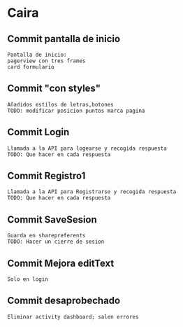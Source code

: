# Caira

## Commit pantalla de inicio

    Pantalla de inicio:
    pagerview con tres frames
    card formulario
## Commit "con styles"
    Añadidos estilos de letras,botones
    TODO: modificar posicion puntos marca pagina
    
## Commit Login
    Llamada a la API para logearse y recogida respuesta
    TODO: Que hacer en cada respuesta

## Commit Registro1
    Llamada a la API para Registrarse y recogida respuesta
    TODO: Que hacer en cada respuesta

## Commit SaveSesion
    Guarda en sharepreferents
    TODO: Hacer un cierre de sesion

## Commit Mejora editText
    Solo en login
## Commit desaprobechado
    Eliminar activity dashboard; salen errores

